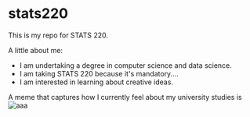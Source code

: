 # stats220

This is my repo for STATS 220. 

A little about me:

- I am undertaking a degree in computer science and data science.
- I am taking STATS 220 because it's mandatory....
- I am interested in learning about creative ideas.

A meme that captures how I currently feel about my university studies is ![aaa](https://media.tenor.com/l700be2yNp0AAAAM/shocked-surprised.gif)
